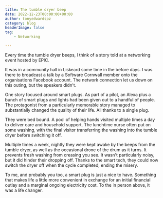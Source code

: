 ```yaml
---
title: The tumble dryer beep
date: 2022-12-23T00:00:00+00:00
author: tonyedwardspz
category: blog
headerImage: false
tag: 
    - Networking

---
```


Every time the tumble dryer beeps, I think of a story told at a networking event hosted by EPIC.

It was in a community hall in Liskeard some time in the before days. I was there to broadcast a talk by a Software Cornwall member onto the organisations Facebook account. The network connection let us down on this outing, but the speakers didn't.

One story focused around smart plugs. As part of a pilot, an Alexa plus a bunch of smart plugs and lights had been given out to a handful of people. The protagonist from a particularly memorable story managed to substantially changed the quality of their life. All thanks to a single plug.

They were bed bound. A pool of helping hands visited multiple times a day to deliver care and household support. The lunchtime nurse often put on some washing, with the final visitor transferring the washing into the tumble dryer before switching it off.

Multiple times a week, nightly they were kept awake by the beeps from the tumble dryer, as well as the occasional drone of the drum as it turns. It prevents fresh washing from creasing you see. It wasn't particularly noisy, but it did hinder their dropping off. Thanks to the smart tech, they could now switch the dryer off when the cycle completed, ending the misery.

To me, and probably you too, a smart plug is just a nice to have. Something that makes life a little more convenient in exchange for an initial financial outlay and a marginal ongoing electricity cost. To the in person above, it was a life changer.

